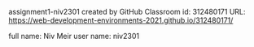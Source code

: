 assignment1-niv2301 created by GitHub Classroom
id: 312480171
URL: https://web-development-environments-2021.github.io/312480171/

full name: Niv Meir
user name: niv2301
